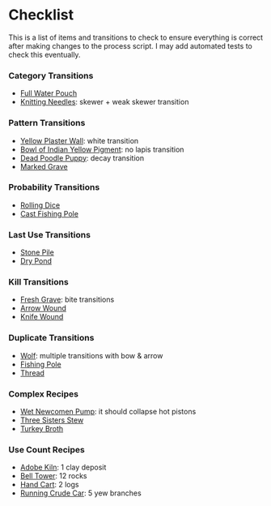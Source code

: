 # Checklist

This is a list of items and transitions to check to ensure everything is correct after making changes to the process script. I may add automated tests to check this eventually.

### Category Transitions

* [Full Water Pouch](https://onetech.info/210-Full-Water-Pouch)
* [Knitting Needles](https://onetech.info/583-Knitting-Needles): skewer + weak skewer transition

### Pattern Transitions

* [Yellow Plaster Wall](https://onetech.info/1913-Yellow-Plaster-Wall): white transition
* [Bowl of Indian Yellow Pigment](https://onetech.info/1897-Bowl-of-Indian-Yellow-Pigment): no lapis transition
* [Dead Poodle Puppy](https://onetech.info/1742-Dead-Poodle-Puppy): decay transition
* [Marked Grave](https://onetech.info/1012-Marked-Grave-origGrave)

### Probability Transitions

* [Rolling Dice](https://onetech.info/1968-Rolling-Dice)
* [Cast Fishing Pole](https://onetech.info/2101-Cast-Fishing-Pole)

### Last Use Transitions

* [Stone Pile](https://onetech.info/661-Stone-Pile)
* [Dry Pond](https://onetech.info/512-Dry-Pond)

### Kill Transitions

* [Fresh Grave](https://onetech.info/87-Fresh-Grave-origGrave-fromDeath): bite transitions
* [Arrow Wound](https://onetech.info/798-Arrow-Wound)
* [Knife Wound](https://onetech.info/797-Knife-Wound)

### Duplicate Transitions

* [Wolf](https://onetech.info/418-Wolf): multiple transitions with bow & arrow
* [Fishing Pole](https://onetech.info/2091-Fishing-Pole)
* [Thread](https://onetech.info/58-Thread)


### Complex Recipes

* [Wet Newcomen Pump](https://onetech.info/2234-Wet-Newcomen-Pump/recipe): it should collapse hot pistons
* [Three Sisters Stew](https://onetech.info/1249-Three-Sister-s-Stew/recipe)
* [Turkey Broth](https://onetech.info/2197-Turkey-Broth/recipe)


### Use Count Recipes

* [Adobe Kiln](https://onetech.info/238-Adobe-Kiln/recipe): 1 clay deposit
* [Bell Tower](https://onetech.info/842-Bell-Tower-ready-to-ring/recipe): 12 rocks
* [Hand Cart](https://onetech.info/484-Hand-Cart/recipe): 2 logs
* [Running Crude Car](https://onetech.info/2396-Running-Crude-Car/recipe): 5 yew branches
